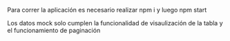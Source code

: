 Para correr la aplicación es necesario realizar npm i y luego npm start

Los datos mock solo cumplen la funcionalidad de visaulización de la tabla y el funcionamiento de paginación
